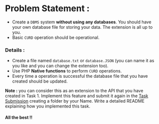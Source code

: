 # Problem Statement :

- Create a `DBMS` system **without using any databases**. You should have your own database file for storing your data. The extension is all up to you.
- Basic `CURD` operation should be operational.

### Details :

- Create a file named `database.txt` or `database.JSON` (you can name it as you like and you can change the extension too).
- Use PHP **Native functions** to perform `CURD` operations.
- Every time a operation is successful the database file that you have created should be updated.

**Note :** you can consider this as an extension to the API that you have created in Task 1. Implement this feature and submit it again in the [Task Submission](./Task%20Submission) creating a folder by your Name. Write a detailed README explaining how you implemented this task.


#### All the best !!

